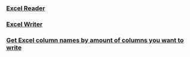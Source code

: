
### [Excel Reader](docs/excel.reader.md)
### [Excel Writer](docs/excel.writer.md)
### [Get Excel column names by amount of columns you want to write](src/test/java/com/savdev/commons/excel/util/ExcelHelperTest.java)